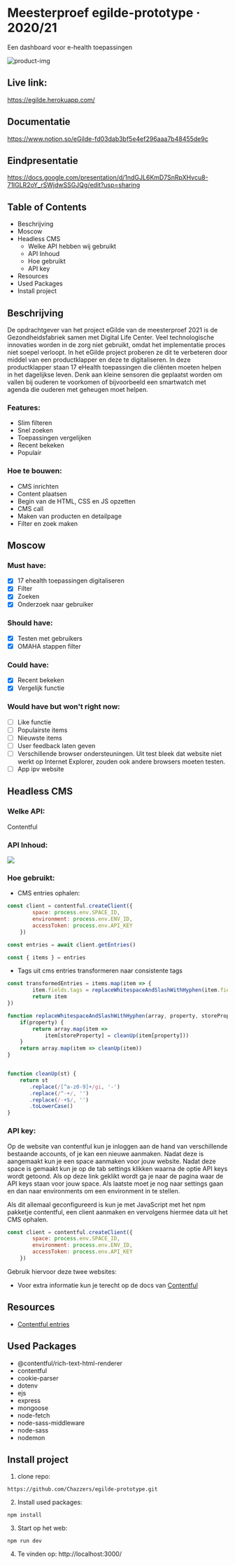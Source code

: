 # Meesterproef egilde-prototype · 2020/21
Een dashboard voor e-health toepassingen

![product-img](https://user-images.githubusercontent.com/33430669/122271717-0235ab80-cee0-11eb-830b-6d06aec3aeaa.jpg)

## Live link:
https://egilde.herokuapp.com/

## Documentatie
https://www.notion.so/eGilde-fd03dab3bf5e4ef296aaa7b48455de9c

## Eindpresentatie
https://docs.google.com/presentation/d/1ndGJL6KmD7SnRpXHvcu8-71lGLR2oY_rSWjdwSSGJQg/edit?usp=sharing

## Table of Contents
- Beschrijving 
- Moscow
- Headless CMS
  - Welke API hebben wij gebruikt
  - API Inhoud
  - Hoe gebruikt
  - API key
- Resources
- Used Packages
- Install project


## Beschrijving
De opdrachtgever van het project eGilde van de meesterproef 2021 is de Gezondheidsfabriek samen met Digital Life Center. Veel technologische innovaties worden in de zorg niet gebruikt, omdat het implementatie proces niet soepel verloopt. In het eGilde project proberen ze dit te verbeteren door middel van een productklapper en deze te digitaliseren. In deze productklapper staan 17 eHealth toepassingen die cliënten moeten helpen in het dagelijkse leven. Denk aan kleine sensoren die geplaatst worden om vallen bij ouderen te voorkomen of bijvoorbeeld een smartwatch met agenda die ouderen met geheugen moet helpen. 

### Features:
- Slim filteren
- Snel zoeken
- Toepassingen vergelijken
- Recent bekeken
- Populair

### Hoe te bouwen:
- CMS inrichten
- Content plaatsen
- Begin van de HTML, CSS en JS opzetten
- CMS call
- Maken van producten en detailpage
- Filter en zoek maken

## Moscow
### Must have:
- [x] 17 ehealth toepassingen digitaliseren
- [x] Filter
- [x] Zoeken
- [x] Onderzoek naar gebruiker

### Should have:
- [x] Testen met gebruikers
- [x] OMAHA stappen filter

### Could have:
- [x] Recent bekeken
- [x] Vergelijk functie

### Would have but won't right now:
- [ ] Like functie
- [ ] Populairste items
- [ ] Nieuwste items
- [ ] User feedback laten geven
- [ ] Verschillende browser ondersteuningen. Uit test bleek dat website niet werkt op Internet Explorer, zouden ook andere browsers moeten testen.
- [ ] App ipv website

## Headless CMS
### Welke API:
Contentful

### API Inhoud:
![](./src/static/images/contentful.png)

### Hoe gebruikt:
- CMS entries ophalen: 

```js
const client = contentful.createClient({
		space: process.env.SPACE_ID,
		environment: process.env.ENV_ID,
		accessToken: process.env.API_KEY
	})

const entries = await client.getEntries()

const { items } = entries
```

- Tags uit cms entries transformeren naar consistente tags

```js
const transformedEntries = items.map(item => {
		item.fields.tags = replaceWhitespaceAndSlashWithHyphen(item.fields.tags)
		return item
})

function replaceWhitespaceAndSlashWithHyphen(array, property, storeProperty) {
	if(property) {
		return array.map(item => 
			item[storeProperty] = cleanUp(item[property]))
	}
	return array.map(item => cleanUp(item))
}


function cleanUp(st) {
	return st
	   .replace(/[^a-z0-9]+/gi, '-')
	   .replace(/^-+/, '')
	   .replace(/-+$/, '')
	   .toLowerCase()
}
```
### API key:
Op de website van contentful kun je inloggen aan de hand van verschillende bestaande accounts, of je kan een nieuwe aanmaken. Nadat deze is aangemaakt kun je een space aanmaken voor jouw website. Nadat deze space is gemaakt kun je op de tab settings klikken waarna de optie API keys wordt getoond. Als op deze link geklikt wordt ga je naar de pagina waar de API keys staan voor jouw space. Als laatste moet je nog naar settings gaan en dan naar environments om een environment in te stellen. 

Als dit allemaal geconfigureerd is kun je met JavaScript met het npm pakketje contentful, een client aanmaken en vervolgens hiermee data uit het CMS ophalen.

```js
const client = contentful.createClient({
		space: process.env.SPACE_ID,
		environment: process.env.ENV_ID,
		accessToken: process.env.API_KEY
	})
```

Gebruik hiervoor deze twee websites: 
- Voor extra informatie kun je terecht op de docs van [Contentful](https://www.contentful.com/developers/docs/)


## Resources

- [Contentful entries](https://www.contentful.com/developers/docs/references/content-delivery-api/#/reference/search-parameters/content-type/query-entries/console/js)

## Used Packages
- @contentful/rich-text-html-renderer
- contentful
- cookie-parser
- dotenv
- ejs
- express
- mongoose
- node-fetch
- node-sass-middleware
- node-sass
- nodemon


## Install project
1. clone repo: 
``` 
https://github.com/Chazzers/egilde-prototype.git
```
2. Install used packages: 
```
npm install
```
3. Start op het web: 
```
npm run dev
```
4. Te vinden op: http://localhost:3000/
